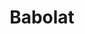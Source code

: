 ---
id: babolat
parent: /wiki/racchette/
permalink: /wiki/racchette/babolat/
images:
    - /images/wiki/brands/babolat.webp
title: Babolat
brand: babolat
marca: babolat
description: Storico brand Francese fondato a fine ‘800, storicamente associato al tennis e al suo atleta di punta Rafa Nadal, produce racchette da padel principalmente votate alla fase offensiva del gioco, e sponsorizza l’attuale Numero 1 del Ranking World Padel Tour Juan Lebron.
---